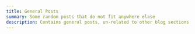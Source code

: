 ```yaml
---
title: General Posts
summary: Some random posts that do not fit anywhere elase
description: Contains general posts, un-related to other blog sections.
---
```

